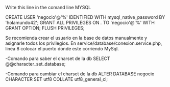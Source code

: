Write this line in the comand line MYSQL

CREATE USER 'negocio'@'%' IDENTIFIED WITH mysql_native_password BY 'holamundo42';
GRANT ALL PRIVILEGES ON *.* TO 'negocio'@'%' WITH GRANT OPTION;
FLUSH PRIVILEGES;

Se recomienda crear el usuario en la base de datos manualmente y asignarle todos los privilegios.
En service/database/conexion.service.php, linea 8 colocar el puerto donde este corriendo MySql.

-Comando para saber el charset de la db
SELECT @@character_set_database;

-Comando para cambiar el charset de la db
ALTER DATABASE negocio CHARACTER SET utf8 COLLATE utf8_general_ci;